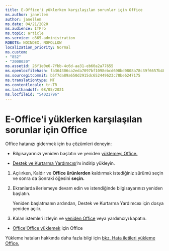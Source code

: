 ```yaml
---
title: E-Office'i yüklerken karşılaşılan sorunlar için Office
ms.author: janellem
author: janellem
ms.date: 04/21/2020
ms.audience: ITPro
ms.topic: article
ms.service: o365-administration
ROBOTS: NOINDEX, NOFOLLOW
localization_priority: Normal
ms.custom:
- "852"
- "2000020"
ms.assetid: 26f1e0e6-7fbb-4c6d-aa31-eb60a2a77655
ms.openlocfilehash: fa364306ca2eda7097bf1098ebcd690bd0808a78c39f6657b4049b8e85897dac
ms.sourcegitcommit: b5f7da89a650d2915dc652449623c78be6247175
ms.translationtype: MT
ms.contentlocale: tr-TR
ms.lasthandoff: 08/05/2021
ms.locfileid: "54021796"
---
```

# <a name="solutions-for-issues-while-installing-office"></a>E-Office'i yüklerken karşılaşılan sorunlar için Office

Office hatanızı gidermek için bu çözümleri deneyin:
  
- Bilgisayarınızı yeniden başlatın ve yeniden [yüklemeyi Office.](https://portal.office.com/OLS/MySoftware.aspx)

- [Destek ve Kurtarma Yardımcısı](https://aka.ms/SARA-OfficeUninstall-Alchemy)’nı indirip yükleyin.

1. Açılırken, Kaldır ve **Office ürünlerden** kaldırmak istediğiniz sürümü seçin ve sonra da Sonraki öğesini **seçin.**

2. Ekranlarda ilerlemeye devam edin ve istendiğinde bilgisayarınızı yeniden başlatın.

    Yeniden başlatmanın ardından, Destek ve Kurtarma Yardımcısı için dosya yeniden açılır.

3. Kalan istemleri izleyin ve [yeniden Office](https://portal.office.com/OLS/MySoftware.aspx) veya yardımcıyı kapatın.

- [Office'Office yüklemek](https://support.office.com/article/f0a85fe7-118f-41cb-a791-d59cef96ad1c?wt.mc_id=Alchemy_ClientDIA) için Office

Yükleme hataları hakkında daha fazla bilgi için [bkz. Hata iletileri yükleme Office.](https://support.office.com/article/35ff2def-e0b2-4dac-9784-4cf212c1f6c2#BKMK_ErrorMessages)
  